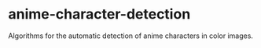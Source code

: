 anime-character-detection
=========================

Algorithms for the automatic detection of anime characters in color images.
